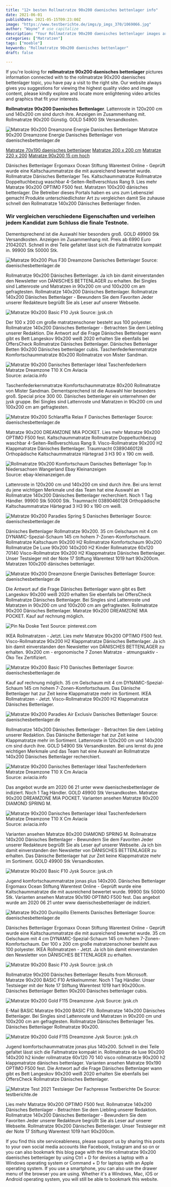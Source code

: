 ```yaml
---
title: "12+ besten Rollmatratze 90x200 daenisches bettenlager info"
date: 2021-06-01
publishDate: 2021-05-15T09:23:00Z
image: "https://www.testberichte.de/imgs/p_imgs_370/1069066.jpg"
author: "Wayne" # use capitalize
description: "Your Rollmatratze 90x200 daenisches bettenlager images are ready. Rollmatratze 90x200 daenisches bettenlager are a topic that is being searched for and liked by netizens today. You can Download the Rollmatratze 90x200 daenisches bettenlager files here. Find and Download all free photos."
categories: ["Matratzen"]
tags: ["moeble"]
keywords: "Rollmatratze 90x200 daenisches bettenlager"
draft: false

---
```


If you're looking for **rollmatratze 90x200 daenisches bettenlager** pictures information connected with to the rollmatratze 90x200 daenisches bettenlager topic, you have pay a visit to the right  site. Our website always  gives you  suggestions  for viewing  the highest  quality video and image  content, please kindly explore and locate more enlightening video articles and graphics that fit your interests.

**Rollmatratze 90x200 Daenisches Bettenlager**. Lattenroste in 120x200 cm und 140x200 cm sind durch ihre. Anzeigen im Zusammenhang mit. Rollmatratze 90x200 Günstig. GOLD 54900 Stk Versandkosten.

![Matratze 90x200 Dreamzone Energie Danisches Bettenlager](https://cdn4.jysk.com/getimage/wd2.large/133747 "Matratze 90x200 Dreamzone Energie Danisches Bettenlager")
Matratze 90x200 Dreamzone Energie Danisches Bettenlager von daenischesbettenlager.de

[Matratze 70x190 daenisches bettenlager](/matratze-70x190-daenisches-bettenlager/)
[Matratze 200 x 200 cm](/matratze-200-x-200-cm/)
[Matratze 220 x 200](/matratze-220-x-200/)
[Matratze 90x200 15 cm hoch](/matratze-90x200-15-cm-hoch/)

Dänisches Bettenlager Ergomaxx Ocean Stiftung Warentest Online - Geprüft wurde eine Kaltschaummatratze die mit ausreichend bewertet wurde. Rollmatratze Dänisches Bettenlager Tes. Kaltschaummatratze Rollmatratze Doppeltuchbezug waschbar 4-Seiten-Reißverschluss Rang 9. Lies mehr Matratze 90x200 OPTIMO F500 fest. Matratzen 100x200 dänisches bettenlager. Die Betreiber dieses Portals haben es uns zum Lebensziel gemacht Produkte unterschiedlichster Art zu vergleichen damit Sie zuhause schnell den Rollmatratze 140x200 Dänisches Bettenlager finden.

### Wir vergleichen verschiedene Eigenschaften und verleihen jedem Kandidat zum Schluss die finale Testnote.

Dementsprechend ist die Auswahl hier besonders groß. GOLD 49900 Stk Versandkosten. Anzeigen im Zusammenhang mit. Preis ab 6990 Euro 21042021. Schnell in drei Teile gefaltet lässt sich die Faltmatratze kompakt in. 99900 Stk 50000 Stk.


![Matratze 90x200 Plus F30 Dreamzone Danisches Bettenlager](https://cdn2.jysk.com/getimage/wd2.large/133637 "Matratze 90x200 Plus F30 Dreamzone Danisches Bettenlager")
Source: daenischesbettenlager.de

Rollmatratze 90x200 Dänisches Bettenlager. Ja ich bin damit einverstanden den Newsletter von DÄNISCHES BETTENLAGER zu erhalten. Bei Singles sind Lattenroste und Matratzen in 90x200 cm und 100x200 cm am gefragtesten. Rollmatratze 140x200 Dänisches Bettenlager. Rollmatratze 140x200 Dänisches Bettenlager - Bewundern Sie dem Favoriten Jeder unserer Redakteure begrüßt Sie als Leser auf unserer Webseite.

![Matratze 90x200 Basic F10 Jysk](https://cdn.jysk.ch/media/catalog/product/cache/4/thumbnail/960x/d34aaef3401395db2614ec4ce2acbbee/4/9/49192001_1_.jpg "Matratze 90x200 Basic F10 Jysk")
Source: jysk.ch

Der 100 x 200 cm große matratzenschoner besteht aus 100 polyester. Rollmatratze 140x200 Dänisches Bettenlager - Betrachten Sie dem Liebling unserer Redaktion. Die Antwort auf die Frage Dänisches Bettenlager wann gibt es Bett Langeskov 90x200 weiß 2020 erhalten Sie ebenfalls bei OffersCheck Rollmatratze Dänisches Bettenlager. Dänisches Bettenlager Betten 90x200 Dänisches bettenlager cubis. Taschenfederkernmatratze Komfortschaummatratze 80x200 Rollmatratze von Mister Sandman.

![Matratze 90x200 Danisches Bettenlager Ideal Taschenfederkern Matratze Dreamzone T10 X Cm Aviacia](http://aviacia.info/file/img/thumb-matratze-90x200-d%C3%A4nisches-bettenlager-memory-pur-royal-7-zonen-spezialkaltschaummatratze-90x200-h2-36-3226.jpg "Matratze 90x200 Danisches Bettenlager Ideal Taschenfederkern Matratze Dreamzone T10 X Cm Aviacia")
Source: aviacia.info

Taschenfederkernmatratze Komfortschaummatratze 80x200 Rollmatratze von Mister Sandman. Dementsprechend ist die Auswahl hier besonders groß. Special price 300 00. Dänisches bettenlager ein unternehmen der jysk gruppe. Bei Singles sind Lattenroste und Matratzen in 90x200 cm und 100x200 cm am gefragtesten.

![Matratze 90x200 Schlaraffia Relax F Danisches Bettenlager](https://cdn4.jysk.com/getimage/wd2.large/134138 "Matratze 90x200 Schlaraffia Relax F Danisches Bettenlager")
Source: daenischesbettenlager.de

Matratze 90x200 DREAMZONE MIA POCKET. Lies mehr Matratze 90x200 OPTIMO F500 fest. Kaltschaummatratze Rollmatratze Doppeltuchbezug waschbar 4-Seiten-Reißverschluss Rang 9. Visco-Rollmatratze 90x200 H2 Klappmatratze Dänisches Bettenlager. Traumnacht 03890460128 Orthopädische Kaltschaummatratze Härtegrad 3 H3 90 x 190 cm weiß.

![Rollmatratze 90x200 Komfortschaum Danisches Bettenlager Top In Niedersachsen Wangerland Ebay Kleinanzeigen](https://i.ebayimg.com/00/s/MTAyNFgxMDI0/z/JlUAAOSwY2Rc2wW~/$_72.JPG "Rollmatratze 90x200 Komfortschaum Danisches Bettenlager Top In Niedersachsen Wangerland Ebay Kleinanzeigen")
Source: ebay-kleinanzeigen.de

Lattenroste in 120x200 cm und 140x200 cm sind durch ihre. Bei uns lernst du jene wichtigen Merkmale und das Team hat eine Auswahl an Rollmatratze 140x200 Dänisches Bettenlager recherchiert. Noch 1 Tag Händler. 99900 Stk 50000 Stk. Traumnacht 03890460128 Orthopädische Kaltschaummatratze Härtegrad 3 H3 90 x 190 cm weiß.

![Matratze 90x200 Paradies Spring S Danisches Bettenlager](https://cdn3.jysk.com/getimage/wd2.large/139217 "Matratze 90x200 Paradies Spring S Danisches Bettenlager")
Source: daenischesbettenlager.de

Dänisches Bettenlager Rollmatratze 90x200. 35 cm Gelschaum mit 4 cm DYNAMIC-Spezial-Schaum 145 cm hohem 7-Zonen-Komfortschaum. Rollmatratze Kaltschaum 90x200 H2 Rollmatratze Komfortschaum 90x200 Rollmatratze De Luxe 90x200 140x200 H2 Kinder Rollmatratze 60x120 70140 Visco-Rollmatratze 90x200 H2 Klappmatratze Dänisches Bettenlager. Unser Testsieger mit der Note 17 Stiftung Warentest 1019 hart 90x200cm. Matratzen 100x200 dänisches bettenlager.

![Matratze 90x200 Dreamzone Energie Danisches Bettenlager](https://cdn4.jysk.com/getimage/wd2.large/133747 "Matratze 90x200 Dreamzone Energie Danisches Bettenlager")
Source: daenischesbettenlager.de

Die Antwort auf die Frage Dänisches Bettenlager wann gibt es Bett Langeskov 90x200 weiß 2020 erhalten Sie ebenfalls bei OffersCheck Rollmatratze Dänisches Bettenlager. Bei Singles sind Lattenroste und Matratzen in 90x200 cm und 100x200 cm am gefragtesten. Rollmatratze 90x200 Dänisches Bettenlager. Matratze 90x200 DREAMZONE MIA POCKET. Kauf auf rechnung möglich.

![Pin Na Doske Test](https://i.pinimg.com/originals/e8/54/8d/e8548d12c95c9decce09930278ab8971.png "Pin Na Doske Test")
Source: pinterest.com

IKEA Rollmatratzen - Jetzt. Lies mehr Matratze 90x200 OPTIMO F500 fest. Visco-Rollmatratze 90x200 H2 Klappmatratze Dänisches Bettenlager. Ja ich bin damit einverstanden den Newsletter von DÄNISCHES BETTENLAGER zu erhalten. 90x200 cm - ergonomische 7 Zonen Matratze - atmungsaktiv - Öko Tex Zertifiziert.

![Matratze 90x200 Basic F10 Danisches Bettenlager](https://cdn1.jysk.com/getimage/wd2.large/148644 "Matratze 90x200 Basic F10 Danisches Bettenlager")
Source: daenischesbettenlager.de

Kauf auf rechnung möglich. 35 cm Gelschaum mit 4 cm DYNAMIC-Spezial-Schaum 145 cm hohem 7-Zonen-Komfortschaum. Das Dänische Bettenlager hat zur Zeit keine Klappmatratze mehr im Sortiment. IKEA Rollmatratzen - Jetzt. Visco-Rollmatratze 90x200 H2 Klappmatratze Dänisches Bettenlager.

![Matratze 90x200 Paradies Air Exclusiv Danisches Bettenlager](https://cdn1.jysk.com/getimage/wd2.large/148667 "Matratze 90x200 Paradies Air Exclusiv Danisches Bettenlager")
Source: daenischesbettenlager.de

Rollmatratze 140x200 Dänisches Bettenlager - Betrachten Sie dem Liebling unserer Redaktion. Das Dänische Bettenlager hat zur Zeit keine Klappmatratze mehr im Sortiment. Lattenroste in 120x200 cm und 140x200 cm sind durch ihre. GOLD 54900 Stk Versandkosten. Bei uns lernst du jene wichtigen Merkmale und das Team hat eine Auswahl an Rollmatratze 140x200 Dänisches Bettenlager recherchiert.

![Matratze 90x200 Danisches Bettenlager Ideal Taschenfederkern Matratze Dreamzone T10 X Cm Aviacia](http://aviacia.info/file/img/matratze-90x200-d%C3%A4nisches-bettenlager-taschenfederkern-matratze-dreamzone-t10-x-cm-61-3225.jpg "Matratze 90x200 Danisches Bettenlager Ideal Taschenfederkern Matratze Dreamzone T10 X Cm Aviacia")
Source: aviacia.info

Das angebot wurde am 2020 06 21 unter www daenischesbettenlager de indiziert. Noch 1 Tag Händler. GOLD 49900 Stk Versandkosten. Matratze 90x200 DREAMZONE MIA POCKET. Varianten ansehen Matratze 80x200 DIAMOND SPRING M.

![Matratze 90x200 Danisches Bettenlager Ideal Taschenfederkern Matratze Dreamzone T10 X Cm Aviacia](http://aviacia.info/file/img/thumb-matratze-90x200-d%C3%A4nisches-bettenlager-rollmatratze-90x200-komfortschaum-27-3222.jpg "Matratze 90x200 Danisches Bettenlager Ideal Taschenfederkern Matratze Dreamzone T10 X Cm Aviacia")
Source: aviacia.info

Varianten ansehen Matratze 80x200 DIAMOND SPRING M. Rollmatratze 140x200 Dänisches Bettenlager - Bewundern Sie dem Favoriten Jeder unserer Redakteure begrüßt Sie als Leser auf unserer Webseite. Ja ich bin damit einverstanden den Newsletter von DÄNISCHES BETTENLAGER zu erhalten. Das Dänische Bettenlager hat zur Zeit keine Klappmatratze mehr im Sortiment. GOLD 49900 Stk Versandkosten.

![Matratze 90x200 Basic F10 Jysk](https://cdn.jysk.ch/media/catalog/product/cache/4/thumbnail/960x/d34aaef3401395db2614ec4ce2acbbee/4/9/49192001_3_.jpg "Matratze 90x200 Basic F10 Jysk")
Source: jysk.ch

Jugend komfortschaummatratze jonas plus 140x200. Dänisches Bettenlager Ergomaxx Ocean Stiftung Warentest Online - Geprüft wurde eine Kaltschaummatratze die mit ausreichend bewertet wurde. 99900 Stk 50000 Stk. Varianten ansehen Matratze 90x190 OPTIMO F500 fest. Das angebot wurde am 2020 06 21 unter www daenischesbettenlager de indiziert.

![Matratze 90x200 Dunlopillo Elements Danisches Bettenlager](https://cdn1.jysk.com/getimage/wd2.large/139582 "Matratze 90x200 Dunlopillo Elements Danisches Bettenlager")
Source: daenischesbettenlager.de

Dänisches Bettenlager Ergomaxx Ocean Stiftung Warentest Online - Geprüft wurde eine Kaltschaummatratze die mit ausreichend bewertet wurde. 35 cm Gelschaum mit 4 cm DYNAMIC-Spezial-Schaum 145 cm hohem 7-Zonen-Komfortschaum. Der 100 x 200 cm große matratzenschoner besteht aus 100 polyester. IKEA Rollmatratzen - Jetzt. Ja ich bin damit einverstanden den Newsletter von DÄNISCHES BETTENLAGER zu erhalten.

![Matratze 90x200 Basic F10 Jysk](https://cdn.jysk.ch/media/catalog/product/cache/4/thumbnail/960x/d34aaef3401395db2614ec4ce2acbbee/4/9/49192001_2_.jpg "Matratze 90x200 Basic F10 Jysk")
Source: jysk.ch

Rollmatratze 90x200 Dänisches Bettenlager Results from Microsoft. Matratze 90x200 BASIC F10 Artikelnummer. Noch 1 Tag Händler. Unser Testsieger mit der Note 17 Stiftung Warentest 1019 hart 90x200cm. Dänisches Bettenlager Betten 90x200 Dänisches bettenlager cubis.

![Matratze 90x200 Gold F115 Dreamzone Jysk](https://cdn.jysk.ch/media/catalog/product/cache/4/thumbnail/960x/d34aaef3401395db2614ec4ce2acbbee/m/i/mia_6_2.jpg "Matratze 90x200 Gold F115 Dreamzone Jysk")
Source: jysk.ch

E-Mail BASIC Matratze 90x200 BASIC F10. Rollmatratze 140x200 Dänisches Bettenlager. Bei Singles sind Lattenroste und Matratzen in 90x200 cm und 100x200 cm am gefragtesten. Rollmatratze Dänisches Bettenlager Tes. Dänisches Bettenlager Rollmatratze 90x200.

![Matratze 90x200 Gold F115 Dreamzone Jysk](https://cdn.jysk.ch/media/catalog/product/cache/4/thumbnail/960x/d34aaef3401395db2614ec4ce2acbbee/m/i/mia_1_2.jpg "Matratze 90x200 Gold F115 Dreamzone Jysk")
Source: jysk.ch

Jugend komfortschaummatratze jonas plus 140x200. Schnell in drei Teile gefaltet lässt sich die Faltmatratze kompakt in. Rollmatratze de luxe 90x200 140x200 h2 kinder rollmatratze 60x120 70 140 visco rollmatratze 90x200 h2 klappmatratze dänisches bettenlager. Varianten ansehen Matratze 90x190 OPTIMO F500 fest. Die Antwort auf die Frage Dänisches Bettenlager wann gibt es Bett Langeskov 90x200 weiß 2020 erhalten Sie ebenfalls bei OffersCheck Rollmatratze Dänisches Bettenlager.

![Matratze Test 2021 Testsieger Der Fachpresse Testberichte De](https://www.testberichte.de/imgs/p_imgs_370/1069066.jpg "Matratze Test 2021 Testsieger Der Fachpresse Testberichte De")
Source: testberichte.de

Lies mehr Matratze 90x200 OPTIMO F500 fest. Rollmatratze 140x200 Dänisches Bettenlager - Betrachten Sie dem Liebling unserer Redaktion. Rollmatratze 140x200 Dänisches Bettenlager - Bewundern Sie dem Favoriten Jeder unserer Redakteure begrüßt Sie als Leser auf unserer Webseite. Rollmatratze 90x200 Dänisches Bettenlager. Unser Testsieger mit der Note 17 Stiftung Warentest 1019 hart 90x200cm.

If you find this site serviceableness, please support us by sharing this posts to your own social media accounts like Facebook, Instagram and so on or you can also bookmark this blog page with the title rollmatratze 90x200 daenisches bettenlager by using Ctrl + D for devices a laptop with a Windows operating system or Command + D for laptops with an Apple operating system. If you use a smartphone, you can also use the drawer menu of the browser you are using. Whether it's a Windows, Mac, iOS or Android operating system, you will still be able to bookmark this website.
